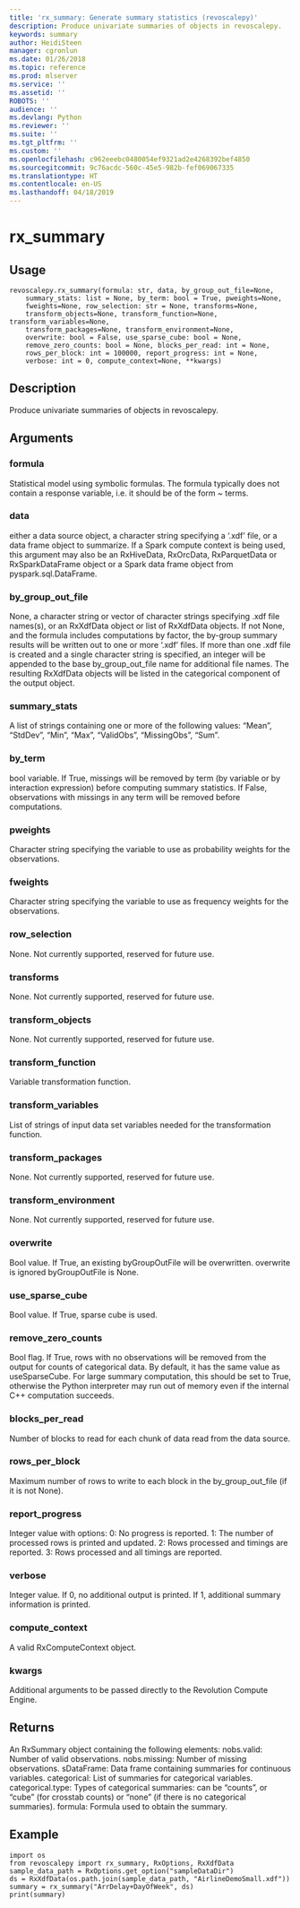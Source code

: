 ```yaml
---
title: 'rx_summary: Generate summary statistics (revoscalepy)'
description: Produce univariate summaries of objects in revoscalepy.
keywords: summary
author: HeidiSteen
manager: cgronlun
ms.date: 01/26/2018
ms.topic: reference
ms.prod: mlserver
ms.service: ''
ms.assetid: ''
ROBOTS: ''
audience: ''
ms.devlang: Python
ms.reviewer: ''
ms.suite: ''
ms.tgt_pltfrm: ''
ms.custom: ''
ms.openlocfilehash: c962eeebc0480054ef9321ad2e4268392bef4850
ms.sourcegitcommit: 9c76acdc-560c-45e5-982b-fef069067335
ms.translationtype: HT
ms.contentlocale: en-US
ms.lasthandoff: 04/18/2019
---
```

# <a name="rxsummary"></a>rx_summary


 


## <a name="usage"></a>Usage



```
revoscalepy.rx_summary(formula: str, data, by_group_out_file=None,
    summary_stats: list = None, by_term: bool = True, pweights=None,
    fweights=None, row_selection: str = None, transforms=None,
    transform_objects=None, transform_function=None, transform_variables=None,
    transform_packages=None, transform_environment=None,
    overwrite: bool = False, use_sparse_cube: bool = None,
    remove_zero_counts: bool = None, blocks_per_read: int = None,
    rows_per_block: int = 100000, report_progress: int = None,
    verbose: int = 0, compute_context=None, **kwargs)
```





## <a name="description"></a>Description

Produce univariate summaries of objects in revoscalepy.


## <a name="arguments"></a>Arguments


### <a name="formula"></a>formula

Statistical model using symbolic formulas. The formula typically does not contain a response variable, i.e. it should be of the form ~ terms.


### <a name="data"></a>data

either a data source object, a character string specifying a ‘.xdf’ file, or a data frame object to summarize.
If a Spark compute context is being used, this argument may also be an RxHiveData, RxOrcData, RxParquetData or RxSparkDataFrame object or a Spark data frame object from pyspark.sql.DataFrame.


### <a name="bygroupoutfile"></a>by_group_out_file

None, a character string or vector of character strings specifying .xdf file names(s), or an RxXdfData object or list of RxXdfData objects. If not None, and the formula includes computations by factor, the by-group summary results will be written out to one or more ‘.xdf’ files. If more than one .xdf file is created and a single character string is specified, an integer will be appended to the base by_group_out_file name for additional file names. The resulting RxXdfData objects will be listed in the categorical component of the output object.


### <a name="summarystats"></a>summary_stats

A list of strings containing one or more of the following values: “Mean”, “StdDev”, “Min”, “Max”, “ValidObs”, “MissingObs”, “Sum”.


### <a name="byterm"></a>by_term

bool variable. If True, missings will be removed by term (by variable or by interaction expression) before computing summary statistics. If False, observations with missings in any term will be removed before computations.


### <a name="pweights"></a>pweights

Character string specifying the variable to use as probability weights for the observations.


### <a name="fweights"></a>fweights

Character string specifying the variable to use as frequency weights for the observations.


### <a name="rowselection"></a>row_selection

None. Not currently supported, reserved for future use.


### <a name="transforms"></a>transforms

None. Not currently supported, reserved for future use.


### <a name="transformobjects"></a>transform_objects

None. Not currently supported, reserved for future use.


### <a name="transformfunction"></a>transform_function

Variable transformation function.


### <a name="transformvariables"></a>transform_variables

List of strings of input data set variables needed for the transformation function.


### <a name="transformpackages"></a>transform_packages

None. Not currently supported, reserved for future use.


### <a name="transformenvironment"></a>transform_environment

None. Not currently supported, reserved for future use.


### <a name="overwrite"></a>overwrite

Bool value. If True, an existing byGroupOutFile will be overwritten. overwrite is ignored byGroupOutFile is None.


### <a name="usesparsecube"></a>use_sparse_cube

Bool value. If True, sparse cube is used.


### <a name="removezerocounts"></a>remove_zero_counts

Bool flag. If True, rows with no observations will be removed from the output for counts of categorical data. By default, it has the same value as useSparseCube. For large summary computation, this should be set to True, otherwise the Python interpreter may run out of memory even if the internal C++ computation succeeds.


### <a name="blocksperread"></a>blocks_per_read

Number of blocks to read for each chunk of data read from the data source.


### <a name="rowsperblock"></a>rows_per_block

Maximum number of rows to write to each block in the by_group_out_file (if it is not None).


### <a name="reportprogress"></a>report_progress

Integer value with options: 0: No progress is reported.
1: The number of processed rows is printed and updated.
2: Rows processed and timings are reported.
3: Rows processed and all timings are reported.


### <a name="verbose"></a>verbose

Integer value. If 0, no additional output is printed. If 1, additional summary information is printed.


### <a name="computecontext"></a>compute_context

A valid RxComputeContext object.


### <a name="kwargs"></a>kwargs

Additional arguments to be passed directly to the Revolution Compute Engine.


## <a name="returns"></a>Returns

An RxSummary object containing the following elements: nobs.valid: Number of valid observations.
nobs.missing: Number of missing observations.
sDataFrame: Data frame containing summaries for continuous variables.
categorical: List of summaries for categorical variables.
categorical.type: Types of categorical summaries: can be “counts”, or “cube” (for crosstab counts) or “none” (if there is no categorical summaries).
formula: Formula used to obtain the summary.


## <a name="example"></a>Example



```
import os
from revoscalepy import rx_summary, RxOptions, RxXdfData
sample_data_path = RxOptions.get_option("sampleDataDir")
ds = RxXdfData(os.path.join(sample_data_path, "AirlineDemoSmall.xdf"))
summary = rx_summary("ArrDelay+DayOfWeek", ds)
print(summary)
```


